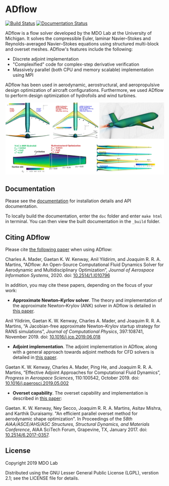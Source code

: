# ADflow
[![Build Status](https://travis-ci.com/mdolab/adflow.svg?branch=master)](https://travis-ci.com/mdolab/adflow) 
[![Documentation Status](https://readthedocs.com/projects/mdolab-adflow/badge/?version=latest)](https://mdolab-adflow.readthedocs-hosted.com/?badge=latest)

ADflow is a flow solver developed by the MDO Lab at the University of Michigan.
It solves the compressible Euler, laminar Navier–Stokes and Reynolds-averaged Navier–Stokes equations using structured multi-block and overset meshes.
ADflow's features include the following:

- Discrete adjoint implementation
- "Complexified" code for complex-step derivative verification
- Massively parallel (both CPU and memory scalable) implementation using MPI

ADflow has been used in aerodynamic, aerostructural, and aeropropulsive design optimization of aircraft configurations.
Furthermore, we used ADflow to perform design optimization of hydrofoils and wind turbines.

![](./images/adflow_applications.png)

## Documentation
Please see the [documentation](https://mdolab-adflow.readthedocs-hosted.com/en/latest/) for installation details and API documentation.

To locally build the documentation, enter the `doc` folder and enter `make html` in terminal.
You can then view the built documentation in the `_build` folder.

## Citing ADflow

Please cite [the following paper](https://www.researchgate.net/publication/342358808_ADflow_An_Open-Source_Computational_Fluid_Dynamics_Solver_for_Aerodynamic_and_Multidisciplinary_Optimization) when using ADflow:

Charles A. Mader, Gaetan K. W. Kenway, Anil Yildirim, and Joaquim R. R. A. Martins, “ADflow: An Open-Source Computational Fluid Dynamics Solver for Aerodynamic and Multidisciplinary Optimization”, _Journal of Aerospace Information Systems_, 2020. doi: [10.2514/1.I010796](https://doi.org/10.2514/1.I010796)

In addition, you may cite these papers, depending on the focus of your work:

- **Approximate Newton–Kyrlov solver**. The theory and implementation of the approximate Newton–Krylov (ANK) solver in ADflow is detailed in [this paper](https://www.researchgate.net/profile/Joaquim_Martins/publication/333725868_A_Jacobian-free_approximate_Newton-Krylov_startup_strategy_for_RANS_simulations/links/5d03f226299bf12e7be014b5/A-Jacobian-free-approximate-Newton-Krylov-startup-strategy-for-RANS-simulations.pdf).

Anil Yildirim, Gaetan K. W. Kenway, Charles A. Mader, and Joaquim R. R. A. Martins, “A Jacobian-free approximate Newton–Krylov startup strategy for RANS simulations”, _Journal of Computational Physics_, 397:108741, November 2019. doi: [10.1016/j.jcp.2019.06.018](https://doi.org/10.1016/j.jcp.2019.06.018)

- **Adjoint implementation**. The adjoint implementation in ADflow, along with a general approach towards adjoint methods for CFD solvers is detailed in [this paper](https://www.researchgate.net/profile/Joaquim_Martins/publication/333518918_Effective_Adjoint_Approaches_for_Computational_Fluid_Dynamics/links/5cf26b7ea6fdcc8475fc169b/Effective-Adjoint-Approaches-for-Computational-Fluid-Dynamics.pdf).

Gaetan K. W. Kenway, Charles A. Mader, Ping He, and Joaquim R. R. A. Martins, “Effective Adjoint Approaches for Computational Fluid Dynamics”, _Progress in Aerospace Sciences_, 110:100542, October 2019. doi: [10.1016/j.paerosci.2019.05.002](https://doi.org/10.1016/j.paerosci.2019.05.002)

- **Overset capability**. The overset capability and implementation is described in [this paper](https://www.researchgate.net/publication/313459613_An_Efficient_Parallel_Overset_Method_for_Aerodynamic_Shape_Optimization):

Gaetan. K. W. Kenway, Ney Secco, Joaquim R. R. A. Martins, Asitav Mishra, and Karthik Duraisamy. "An efficient parallel overset method for aerodynamic shape optimization". In Proceedings of the _58th AIAA/ASCE/AHS/ASC Structures, Structural Dynamics, and Materials Conference_, AIAA SciTech Forum, Grapevine, TX, January 2017. doi: [10.2514/6.2017-0357](https://arc.aiaa.org/doi/10.2514/6.2017-0357).

## License
Copyright 2019 MDO Lab

Distributed using the GNU Lesser General Public License (LGPL), verstion 2.1; see
the LICENSE file for details.
